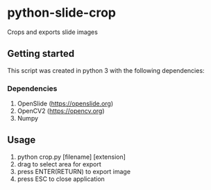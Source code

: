 # python-slide-crop
Crops and exports slide images

## Getting started
This script was created in python 3 with the following dependencies:

### Dependencies
1. OpenSlide (https://openslide.org)
2. OpenCV2 (https://opencv.org)
3. Numpy

## Usage
1. python crop.py [filename] [extension]
2. drag to select area for export
3. press ENTER(RETURN) to export image
4. press ESC to close application
